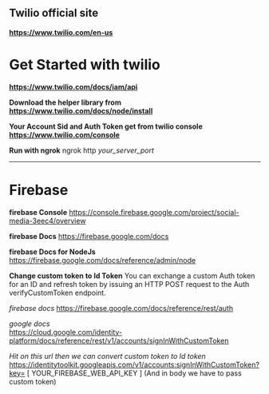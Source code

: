 ## Twilio official site 
**https://www.twilio.com/en-us**


# Get Started with twilio
**https://www.twilio.com/docs/iam/api**


**Download the helper library from**
**https://www.twilio.com/docs/node/install**


**Your Account Sid and Auth Token get from twilio console**
**https://www.twilio.com/console**


**Run with ngrok** 
ngrok http *your_server_port*


----------------------------------------------------------------------------------------------------------------

# Firebase 

**firebase Console**
https://console.firebase.google.com/project/social-media-3eec4/overview

**firebase Docs**
https://firebase.google.com/docs

**firebase Docs for NodeJs**
https://firebase.google.com/docs/reference/admin/node


**Change custom token to Id Token**
You can exchange a custom Auth token for an ID and refresh token by issuing an HTTP POST request to the Auth verifyCustomToken endpoint.

*firebase docs*
https://firebase.google.com/docs/reference/rest/auth 

*google docs*                           
https://cloud.google.com/identity-platform/docs/reference/rest/v1/accounts/signInWithCustomToken

*Hit on this url then we can convert custom token to Id token*
https://identitytoolkit.googleapis.com/v1/accounts:signInWithCustomToken?key= [ YOUR_FIREBASE_WEB_API_KEY ] 
(And in body we have to pass custom token)
